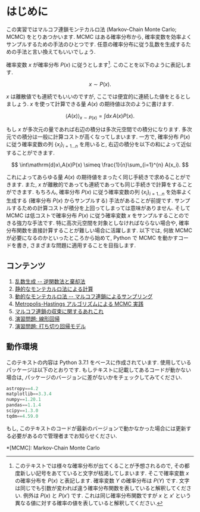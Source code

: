 # はじめに

この実習ではマルコフ連鎖モンテカルロ法 (Markov-Chain Monte Carlo; MCMC) をとりあつかいます. MCMC はある確率分布から, 確率変数を効率よくサンプルするための手法のひとつです. 任意の確率分布に従う乱数を生成するための手法と言い換えてもいいでしょう.

確率変数 $x$ が確率分布 $P(x)$ に従うとします[^1]. このことを以下のように表記します.

[^1]: このテキストでは様々な確率分布が出てくることが予想されるので, その都度新しい記号をあてていると文字が枯渇してしまいます. そこで確率変数 $x$ の確率分布を $P(x)$ と表記します. 確率変数 $Y$ の確率分布は $P(Y)$ です. 文字は同じでも引数が変われば違う確率分布関数を表していると解釈してください. 例外は $P(x)$ と $P(x')$ です. これは同じ確率分布関数ですが $x$ と $x'$ という異なる値に対する確率の値を表していると解釈してください.

$$
x \sim P(x).
$$

$x$ は離散値でも連続でもいいのですが, ここでは便宜的に連続した値をとるとしましょう. $x$ を使って計算できる量 $A(x)$ の期待値は次のように書けます.

$$
\left\langle A(x) \right\rangle_{x \sim P(x)}
= \int\mathrm{d}x\,A(x)P(x).
$$

もし $x$ が多次元の量であれば右辺の積分は多次元空間での積分になります. 多次元での積分は一般に計算コストが高くなってしまいます. 一方で, 確率分布 $P(x)$ に従う確率変数の列 $\{x_i\}_{i=1{\ldots}n}$ を用いると, 右辺の積分を以下の和によって近似することができます.

$$
\int\mathrm{d}x\,A(x)P(x)
\simeq \frac{1}{n}\sum_{i=1}^{n} A(x_i).
$$

これによってあらゆる量 $A(x)$ の期待値をまったく同じ手続きで求めることができます. また, $x$ が離散的であっても連続であっても同じ手続きで計算をすることができます. もちろん, 確率分布 $P(x)$ に従う確率変数の列 $\{x_i\}_{i=1{\ldots}n}$ を効率よく生成する (確率分布 $P(x)$ からサンプルする) 手法があることが前提です. サンプルするための計算コストが積分を上回ってしまっては意味がありません. そして MCMC は低コストで確率分布 $P(x)$ に従う確率変数 $x$ をサンプルすることのできる強力な手法です. 特に高次元空間を対象としなければならない場合や, 確率分布関数を直接計算することが難しい場合に活躍します. 以下では, 何故 MCMC が必要になるのかといったところから始めて, Python で MCMC を動かすコードを書き, さまざまな問題に適用することを目指します.


## コンテンツ
1. [乱数生成 -- 逆関数法と棄却法](./generate_random_variables.md)
1. [静的なモンテカルロ法による計算](./static_monte_carlo.md)
1. [動的なモンテカルロ法 -- マルコフ連鎖によるサンプリング](./markov_chain.md)
1. [Metropolis-Hastings アルゴリズムによる MCMC 実践](./scratchbuild_mcmc.md)
1. [マルコフ連鎖の収束に関するあれこれ](./chain_convergence.md)
1. [演習問題: 線形回帰](./linear_regression.md)
1. [演習問題: 打ち切り回帰モデル](./censored_regression.md)


## 動作環境
このテキストの内容は Python 3.7.1 をベースに作成されています. 使用しているパッケージは以下のとおりです. もしテキストに記載してあるコードが動かない場合は, パッケージのバージョンに差がないかをチェックしてみてください.

``` python
astropy==4.2
matplotlib==3.3.4
numpy==1.20.1
pandas==1.1.4
scipy==1.3.0
tqdm==4.59.0
```

もし, このテキストのコードが最新のバージョンで動かなかった場合には更新する必要があるので管理者までお知らせください.

*[MCMC]: Markov-Chain Monte Carlo

